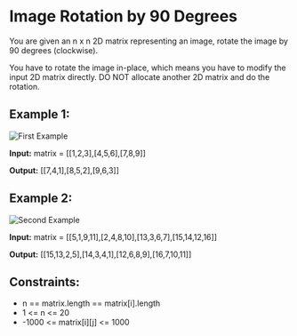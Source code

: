 # Image Rotation by 90 Degrees

You are given an n x n 2D matrix representing an image, rotate the image by 90 degrees (clockwise).

You have to rotate the image in-place, which means you have to modify the input 2D matrix directly. DO NOT allocate another 2D matrix and do the rotation.

## Example 1:
![First Example](https://assets.leetcode.com/uploads/2020/08/28/mat1.jpg)

**Input:** 
matrix = [[1,2,3],[4,5,6],[7,8,9]]

**Output:**
[[7,4,1],[8,5,2],[9,6,3]]

## Example 2:
![Second Example](https://assets.leetcode.com/uploads/2020/08/28/mat2.jpg)

**Input:**
matrix = [[5,1,9,11],[2,4,8,10],[13,3,6,7],[15,14,12,16]]

**Output:**
[[15,13,2,5],[14,3,4,1],[12,6,8,9],[16,7,10,11]]

## Constraints:
- n == matrix.length == matrix[i].length
- 1 <= n <= 20
- -1000 <= matrix[i][j] <= 1000